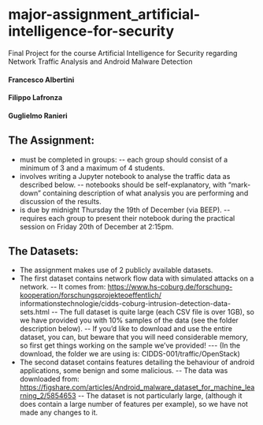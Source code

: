 # major-assignment_artificial-intelligence-for-security
Final Project for the course Artificial Intelligence for Security regarding Network Traffic Analysis and Android Malware Detection

#### Francesco Albertini
#### Filippo Lafronza
#### Guglielmo Ranieri

## The Assignment:

- must be completed in groups:
-- each group should consist of a minimum of 3 and a maximum of 4 students.
- involves writing a Jupyter notebook to analyse the traffic data as described below.
-- notebooks should be self-explanatory, with “mark-down” containing description of what
analysis you are performing and discussion of the results.
- is due by midnight Thursday the 19th of December (via BEEP).
-- requires each group to present their notebook during the practical session on Friday 20th of
December at 2:15pm.

## The Datasets:

- The assignment makes use of 2 publicly available datasets.
- The first dataset contains network flow data with simulated attacks on a network.
-- It comes from: https://www.hs-coburg.de/forschung-kooperation/forschungsprojekteoeffentlich/
informationstechnologie/cidds-coburg-intrusion-detection-data-sets.html
-- The full dataset is quite large (each CSV file is over 1GB), so we have provided you with
10% samples of the data (see the folder description below).
-- If you’d like to download and use the entire dataset, you can, but beware that you will
need considerable memory, so first get things working on the sample we’ve provided!
--- (In the download, the folder we are using is: CIDDS-001/traffic/OpenStack)
- The second dataset contains features detailing the behaviour of android applications, some benign
and some malicious.
-- The data was downloaded from:
https://figshare.com/articles/Android_malware_dataset_for_machine_learning_2/5854653
-- The dataset is not particularly large, (although it does contain a large number of features
per example), so we have not made any changes to it.


